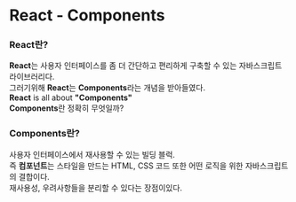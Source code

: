 React - Components
=============

### React란?
**React**는 사용자 인터페이스를 좀 더 간단하고 편리하게 구축할 수 있는 자바스크립트 라이브러리다.   
그러기위해 **React**는 **Components**라는 개념을 받아들였다.   
**React** is all about **"Components"**   
**Components**란 정확히 무엇일까?   

### Components란?
사용자 인터페이스에서 재사용할 수 있는 빌딩 블럭.   
즉 **컴포넌트**는 스타일을 만드는 HTML, CSS 코드 또한 어떤 로직을 위한 자바스크립트의 결합이다.   
재사용성, 우려사항들을 분리할 수 있다는 장점이있다. 